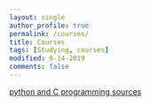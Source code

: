 ```yaml
---
layout: single
author_profile: true
permalink: /courses/
title: Courses
tags: [Studying, courses]
modified: 9-14-2019
comments: false
---
```

[python and C programming sources](https://www.sauleh.ir/fc98/course-materials/ "py and c sources")
